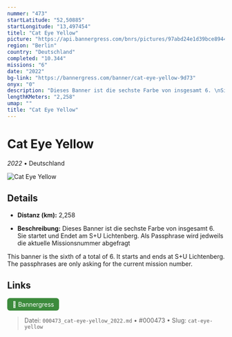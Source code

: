 ```yaml
---
nummer: "473"
startLatitude: "52,50885"
startLongitude: "13,497454"
titel: "Cat Eye Yellow"
picture: "https://api.bannergress.com/bnrs/pictures/97abd24e1d39bce894418ba9ee886bb8"
region: "Berlin"
country: "Deutschland"
completed: "10.344"
missions: "6"
date: "2022"
bg-link: "https://bannergress.com/banner/cat-eye-yellow-9d73"
onyx: "0"
description: "Dieses Banner ist die sechste Farbe von insgesamt 6. \nSie startet und Endet am S+U Lichtenberg. \nAls Passphrase wird jedweils die aktuelle Missionsnummer abgefragt\n\nThis banner is the sixth of a total of 6. \nIt starts and ends at S+U Lichtenberg. \nThe passphrases are only asking for the current mission number."
lengthKMeters: "2,258"
umap: ""
title: "Cat Eye Yellow"
---
```

# Cat Eye Yellow

*2022* • Deutschland

![Cat Eye Yellow](https://api.bannergress.com/bnrs/pictures/97abd24e1d39bce894418ba9ee886bb8)

## Details
- **Distanz (km):** 2,258



- **Beschreibung:** Dieses Banner ist die sechste Farbe von insgesamt 6. 
Sie startet und Endet am S+U Lichtenberg. 
Als Passphrase wird jedweils die aktuelle Missionsnummer abgefragt

This banner is the sixth of a total of 6. 
It starts and ends at S+U Lichtenberg. 
The passphrases are only asking for the current mission number.


## Links
<div style="margin-top: 0.5em;">
<a href="https://bannergress.com/banner/cat-eye-yellow-9d73" target="_blank" style="display:inline-block;margin-right:8px;padding:6px 12px;background-color:#3c8b3c;color:white;text-decoration:none;border-radius:6px;">🔗 Bannergress</a>

</div>


> Datei: `000473_cat-eye-yellow_2022.md` • #000473 • Slug: `cat-eye-yellow`
